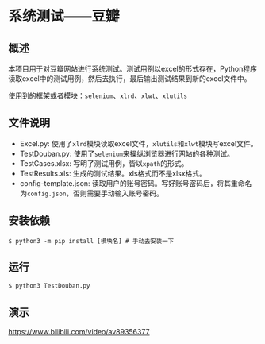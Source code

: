 # 系统测试——豆瓣
## 概述

本项目用于对豆瓣网站进行系统测试。测试用例以excel的形式存在，Python程序读取excel中的测试用例，然后去执行，最后输出测试结果到新的excel文件中。

使用到的框架或者模块：```selenium```、```xlrd```、```xlwt```、```xlutils```

## 文件说明

* Excel.py: 使用了```xlrd```模块读取excel文件，```xlutils```和```xlwt```模块写excel文件。
* TestDouban.py: 使用了```selenium```来操纵浏览器进行网站的各种测试。
* TestCases.xlsx: 写明了测试用例，皆以```xpath```的形式。
* TestResults.xls: 生成的测试结果。xls格式而不是xlsx格式。
* config-template.json: 读取用户的账号密码。写好账号密码后，将其重命名为```config.json```，否则需要手动输入账号密码。

## 安装依赖

```shell
$ python3 -m pip install [模块名] # 手动去安装一下
```

## 运行

```shell
$ python3 TestDouban.py
```

## 演示

https://www.bilibili.com/video/av89356377
